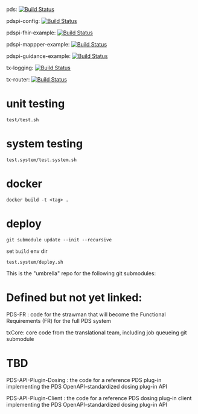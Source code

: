 pds: [![Build Status](https://travis-ci.com/RENCI/pds.svg?branch=master)](https://travis-ci.com/RENCI/pds)

pdspi-config: [![Build Status](https://travis-ci.com/RENCI/pdspi-config.svg?branch=master)](https://travis-ci.com/RENCI/pdspi-config)

pdspi-fhir-example: [![Build Status](https://travis-ci.com/RENCI/pdspi-fhir-example.svg?branch=master)](https://travis-ci.com/RENCI/pdspi-fhir-example)

pdspi-mappper-example: [![Build Status](https://travis-ci.com/RENCI/pdspi-mapper-example.svg?branch=master)](https://travis-ci.com/RENCI/pdspi-mapper-example)

pdspi-guidance-example: [![Build Status](https://travis-ci.com/RENCI/pdspi-guidance-example.svg?branch=master)](https://travis-ci.com/RENCI/pdspi-guidance-example)

tx-logging: [![Build Status](https://travis-ci.com/RENCI/tx-logging.svg?branch=master)](https://travis-ci.com/RENCI/tx-logging)

tx-router: [![Build Status](https://travis-ci.com/RENCI/tx-router.svg?branch=master)](https://travis-ci.com/RENCI/tx-router)

# unit testing
```test/test.sh```

# system testing
```test.system/test.system.sh```

# docker
```docker build -t <tag> .```

# deploy

```git submodule update --init --recursive```

set `build` env dir

```test.system/deploy.sh```

This is the "umbrella" repo for the following git submodules:

# Defined but not yet linked:

PDS-FR : code for the strawman that will become the Functional Requirements (FR) for the full PDS system 

txCore: core code from the translational team, including job queueing git submodule

# TBD

PDS-API-Plugin-Dosing : the code for a reference PDS plug-in implementing the PDS OpenAPI-standardized dosing plug-in API

PDS-API-Plugin-Client : the code for a reference PDS dosing plug-in client implementing the PDS OpenAPI-standardized dosing plug-in API

